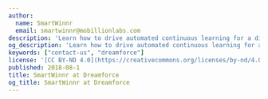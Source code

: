 ```yaml
---
author:
  name: SmartWinnr
  email: smartwinnr@mobillionlabs.com
description: 'Learn how to drive automated continuous learning for a distributed team with top-of-the-mind recall'
og_description: 'Learn how to drive automated continuous learning for a distributed team with top-of-the-mind recall'
keywords: ["contact-us", "dreamforce"]
license: '[CC BY-ND 4.0](https://creativecommons.org/licenses/by-nd/4.0)'
published: 2018-08-1
title: SmartWinnr at Dreamforce
og_title: SmartWinnr at Dreamforce
---
```

